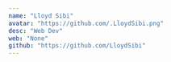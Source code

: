 ```yaml
---
name: "Lloyd Sibi"
avatar: "https://github.com/.LloydSibi.png"
desc: "Web Dev"
web: "None"
github: "https://github.com/LloydSibi"
---
```

